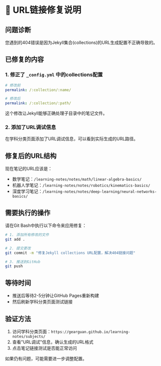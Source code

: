 # 🔧 URL链接修复说明

## 问题诊断

您遇到的404错误是因为Jekyll集合(collections)的URL生成配置不正确导致的。

## 已修复的内容

### 1. 修正了 `_config.yml` 中的collections配置
```yaml
# 修改前
permalink: /:collection/:name/

# 修改后  
permalink: /:collection/:path/
```

这个修改让Jekyll能够正确处理子目录中的笔记文件。

### 2. 添加了URL调试信息
在学科分类页面添加了URL调试信息，可以看到实际生成的URL路径。

## 修复后的URL结构

现在笔记的URL应该是：
- 数学笔记：`/learning-notes/notes/math/linear-algebra-basics/`
- 机器人学笔记：`/learning-notes/notes/robotics/kinematics-basics/`
- 深度学习笔记：`/learning-notes/notes/deep-learning/neural-networks-basics/`

## 需要执行的操作

请在Git Bash中执行以下命令来应用修复：

```bash
# 1. 添加所有修改的文件
git add .

# 2. 提交更改
git commit -m "修复Jekyll collections URL配置，解决404链接问题"

# 3. 推送到GitHub
git push
```

## 等待时间

- 推送后等待2-5分钟让GitHub Pages重新构建
- 然后刷新学科分类页面测试链接

## 验证方法

1. 访问学科分类页面：`https://gearguan.github.io/learning-notes/subjects/`
2. 查看"URL调试"信息，确认生成的URL格式
3. 点击笔记链接测试是否能正常访问

如果仍有问题，可能需要进一步调整配置。 